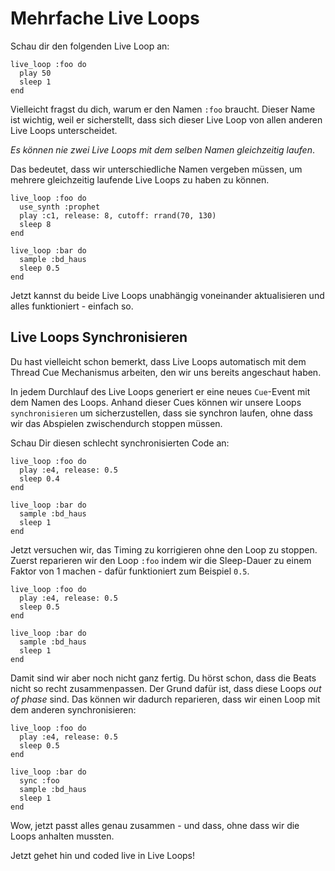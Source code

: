# Mehrfache Live Loops

Schau dir den folgenden Live Loop an:

```
live_loop :foo do
  play 50
  sleep 1
end
```

Vielleicht fragst du dich, warum er den Namen `:foo` braucht. Dieser Name ist wichtig, weil er sicherstellt, dass sich dieser Live Loop von allen anderen Live Loops unterscheidet.

*Es können nie zwei Live Loops mit dem selben Namen gleichzeitig laufen*.

Das bedeutet, dass wir unterschiedliche Namen vergeben müssen, um mehrere gleichzeitig laufende Live Loops zu haben zu können. 

```
live_loop :foo do
  use_synth :prophet
  play :c1, release: 8, cutoff: rrand(70, 130)
  sleep 8
end

live_loop :bar do
  sample :bd_haus
  sleep 0.5
end
```

Jetzt kannst du beide Live Loops unabhängig voneinander aktualisieren und alles funktioniert - einfach so.

## Live Loops Synchronisieren

Du hast vielleicht schon bemerkt, dass Live Loops automatisch mit dem Thread Cue Mechanismus arbeiten, den wir uns bereits angeschaut haben.

In jedem Durchlauf des Live Loops generiert er eine neues `Cue`-Event mit dem Namen des Loops. Anhand dieser Cues können wir unsere Loops `synchronisieren` um sicherzustellen, dass sie synchron laufen, ohne dass wir das Abspielen zwischendurch stoppen müssen.

Schau Dir diesen schlecht synchronisierten Code an:

```
live_loop :foo do
  play :e4, release: 0.5
  sleep 0.4
end

live_loop :bar do
  sample :bd_haus
  sleep 1
end
```
Jetzt versuchen wir, das Timing zu korrigieren ohne den Loop zu stoppen. Zuerst reparieren wir den Loop `:foo` indem wir die Sleep-Dauer zu einem Faktor von 1 machen - dafür funktioniert zum Beispiel `0.5`.

```
live_loop :foo do
  play :e4, release: 0.5
  sleep 0.5
end

live_loop :bar do
  sample :bd_haus
  sleep 1
end
```

Damit sind wir aber noch nicht ganz fertig. Du hörst schon, dass die Beats nicht so recht zusammenpassen. Der Grund dafür ist, dass diese Loops  *out of
phase* sind. Das können wir dadurch reparieren, dass wir einen Loop mit dem anderen synchronisieren:

```
live_loop :foo do
  play :e4, release: 0.5
  sleep 0.5
end

live_loop :bar do
  sync :foo
  sample :bd_haus
  sleep 1
end
```

Wow, jetzt passt alles genau zusammen - und dass, ohne dass wir die Loops anhalten mussten.

Jetzt gehet hin und coded live in Live Loops!
